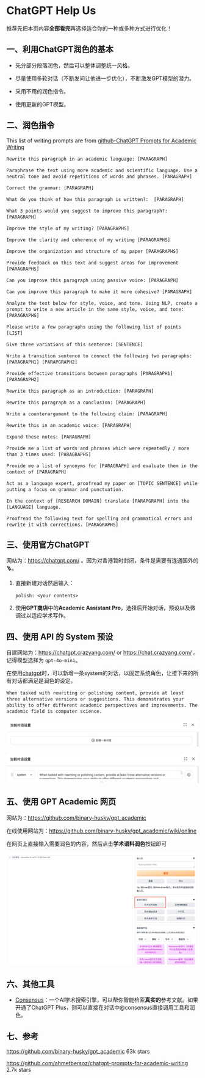# ChatGPT Help Us

推荐先把本页内容**全部看完**再选择适合你的一种或多种方式进行优化！



## 一、利用ChatGPT润色的基本

- 先分部分段落润色，然后可以整体调整统一风格。

- 尽量使用多轮对话（不断发问让他进一步优化），不断激发GPT模型的潜力。

- 采用不用的润色指令。

- 使用更新的GPT模型。

  

## 二、润色指令

This list of writing prompts are from [github-ChatGPT Prompts for Academic Writing](https://github.com/ahmetbersoz/chatgpt-prompts-for-academic-writing)

```
Rewrite this paragraph in an academic language: [PARAGRAPH]
```

```
Paraphrase the text using more academic and scientific language. Use a neutral tone and avoid repetitions of words and phrases. [PARAGRAPH]
```

```
Correct the grammar: [PARAGRAPH]
```

```
What do you think of how this paragraph is written?:  [PARAGRAPH]
```

```
What 3 points would you suggest to improve this paragraph?: [PARAGRAPH]
```

```
Improve the style of my writing? [PARAGRAPHS]
```

```
Improve the clarity and coherence of my writing [PARAGRAPHS]
```

```
Improve the organization and structure of my paper [PARAGRAPHS]
```

```
Provide feedback on this text and suggest areas for improvement [PARAGRAPHS]
```

```
Can you improve this paragraph using passive voice: [PARAGRAPH]
```

```
Can you improve this paragraph to make it more cohesive? [PARAGRAPH]
```

```
Analyze the text below for style, voice, and tone. Using NLP, create a prompt to write a new article in the same style, voice, and tone: [PARAGRAPHS]
```

```
Please write a few paragraphs using the following list of points [LIST] 
```

```
Give three variations of this sentence: [SENTENCE] 
```

```
Write a transition sentence to connect the following two paragraphs: [PARAGRAPH1] [PARAPGRAPH2]
```

```
Provide effective transitions between paragraphs [PARAGRAPH1] [PARAGRAPH2]
```

```
Rewrite this paragraph as an introduction: [PARAGRAPH]
```

```
Rewrite this paragraph as a conclusion: [PARAGRAPH]
```

```
Write a counterargument to the following claim: [PARAGRAPH]
```

```
Rewrite this in an academic voice: [PARAGRAPH]
```

```
Expand these notes: [PARAGRAPH]
```

```
Provide me a list of words and phrases which were repeatedly / more than 3 times used: [PARAGRAPHS]
```

```
Provide me a list of synonyms for [PARAGRAPH] and evaluate them in the context of [PARAGRAPH]
```

```
Act as a language expert, proofread my paper on [TOPIC SENTENCE] while putting a focus on grammar and punctuation.
```

```
In the context of [RESEARCH DOMAIN] translate [PARAPGRAPH] into the [LANGUAGE] language.
```

```
Proofread the following text for spelling and grammatical errors and rewrite it with corrections. [PARAGRAPHS] 
```



## 三、使用官方ChatGPT

网站为：https://chatgpt.com/ 。因为对香港暂时封闭，条件是需要有连通国外的🪜。

1. 直接新建对话然后输入：

   `polish: <your contents>`

2. 使用**GPT商店**中的**Academic Assistant Pro**，选择后开始对话，预设以及微调过以适应学术写作。

   

## 四、使用 API 的 System 预设

自建网站为：https://chatgpt.crazyang.com/ or https://chat.crazyang.com/ 。记得模型选择为 `gpt-4o-mini`。



在使用<u>chatgpt</u>时，可以新增一条system的对话，以固定系统角色，让接下来的所有对话都满足是润色的设定。

```
When tasked with rewriting or polishing content, provide at least three alternative versions or suggestions. This demonstrates your ability to offer different academic perspectives and improvements. The academic field is computer science.
```



![image-20240823010923024](https://raw.githubusercontent.com/yzy1996/Image-Hosting/master/202408230109366.png)

![image-20240823010958941](https://raw.githubusercontent.com/yzy1996/Image-Hosting/master/202408230110199.png)

## 五、使用 GPT Academic 网页

网站为：https://github.com/binary-husky/gpt_academic

在线使用网站为：https://github.com/binary-husky/gpt_academic/wiki/online

在网页上直接输入需要润色的内容，然后点击**学术语料润色**按钮即可

![image-20240823013203886](https://raw.githubusercontent.com/yzy1996/Image-Hosting/master/202408230132463.png)



## 六、其他工具

- [Consensus](https://consensus.app/)：一个AI学术搜索引擎，可以帮你智能检索**真实的**参考文献。如果开通了ChatGPT Plus，则可以直接在对话中@consensus直接调用工具和润色。



## 七、参考

https://github.com/binary-husky/gpt_academic 63k stars

https://github.com/ahmetbersoz/chatgpt-prompts-for-academic-writing 2.7k stars